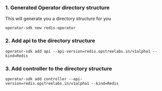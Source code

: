 ### 1. Generated Operator directory structure

This will generate you a directory structure for you
```shell
operator-sdk new redis-operator
```

### 2. Add api to the directory structure

```shell
operator-sdk add api --api-version=redis.opstreelabs.in/v1alpha1 --kind=Redis
```

### 3. Add controller to the directory structure

```shell
operator-sdk add controller --api-version=redis.opstreelabs.in/v1alpha1 --kind=Redis
```
